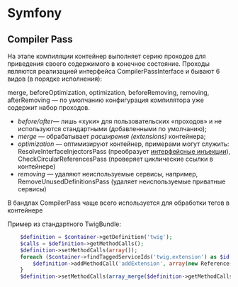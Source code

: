# Symfony

## Compiler Pass

На этапе компиляции контейнер выполняет серию проходов для приведения своего содержимого в конечное состояние. Проходы являются реализацией интерфейса CompilerPassInterface и бывают 6 видов (в порядке исполнения): 

merge, beforeOptimization, optimization, beforeRemoving, removing, afterRemoving  — по умолчанию конфигурация компилятора уже содержит набор проходов.

- *before/after*— лишь «хуки» для пользовательских «проходов» и не используются стандартными (добавленными по умолчанию);
- *merge* — обрабатывает *расширения (extensions)* контейнера;
- *optimization* — оптимизируют контейнер, примерами могут служить: ResolveInterfaceInjectorsPass (преобразует [интерфейсные инъекции](http://martinfowler.com/articles/injection.html#InterfaceInjection)), CheckCircularReferencesPass (проверяет циклические ссылки в контейнере)
- *removing* — удаляют неиспользуемые сервисы, например, RemoveUnusedDefinitionsPass (удаляет неиспользуемые приватные сервисы)

В бандлах CompilerPass чаще всего используется для обработки тегов в контейнере

Пример из стандартного TwigBundle:

```php
    $definition = $container->getDefinition('twig');
    $calls = $definition->getMethodCalls();
    $definition->setMethodCalls(array());
    foreach ($container->findTaggedServiceIds('twig.extension') as $id => $attributes) {
        $definition->addMethodCall('addExtension', array(new Reference($id)));
    }
    $definition->setMethodCalls(array_merge($definition->getMethodCalls(), $calls));
```